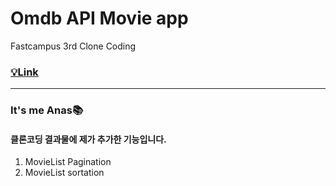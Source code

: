 # Omdb API Movie app
Fastcampus 3rd Clone Coding

### [💡Link](https://vanilla-js-movie-app-zeta.vercel.app/#/)

---

### It's me Anas📚
#### 클론코딩 결과물에 제가 추가한 기능입니다.

1. MovieList Pagination
2. MovieList sortation
